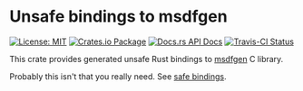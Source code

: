 # Unsafe bindings to msdfgen

[![License: MIT](https://img.shields.io/badge/License-MIT-brightgreen.svg)](https://opensource.org/licenses/MIT)
[![Crates.io Package](https://img.shields.io/crates/v/msdfgen-sys.svg?style=popout)](https://crates.io/crates/msdfgen-sys)
[![Docs.rs API Docs](https://docs.rs/msdfgen-sys/badge.svg)](https://docs.rs/msdfgen-sys)
[![Travis-CI Status](https://travis-ci.com/katyo/msdfgen-rs.svg?branch=master)](https://travis-ci.com/katyo/msdfgen-rs)

This crate provides generated unsafe Rust bindings to [msdfgen](https://github.com/Chlumsky/msdfgen) C library.

Probably this isn't that you really need. See [safe bindings](https://crates.io/crates/msdfgen).
